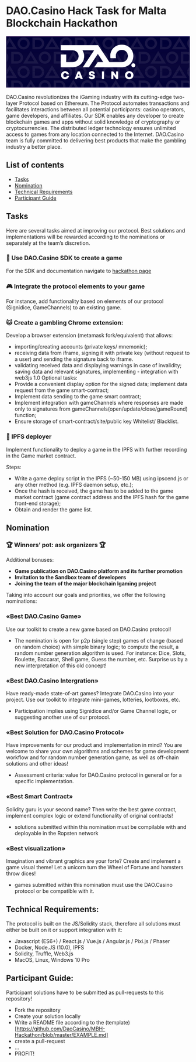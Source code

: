 # DAO.Casino Hack Task for Malta Blockchain Hackathon

![DAOCasino Logo](/images/pattern.jpg)

DAO.Casino revolutionizes the iGaming industry with its cutting-edge two-layer Protocol based on Ethereum. The Protocol automates transactions and facilitates interactions between all potential participants: casino operators, game developers, and affiliates. 
Our SDK enables any developer to create blockchain games and apps without solid knowledge of cryptography or cryptocurrencies. The distributed ledger technology ensures unlimited access to games from any location connected to the Internet.
DAO.Casino team is fully committed to delivering best products that make the gambling industry a better place.

## List of contents
    
- [Tasks](#Tasks)
- [Nomination](#Nomination)
- [Technical Requirements](#Technical-Requirements)
- [Participant Guide](#Participant-Guide)

## Tasks

Here are several tasks aimed at improving our protocol. Best solutions and implementations will be rewarded according to the nominations or separately at the team’s discretion.

### :game_die: Use DAO.Casino SDK to create a game

For the SDK and documentation navigate to [hackathon page](https://hackathon.dao.casino/)

### :video_game: Integrate the protocol elements to your game 

For instance, add functionality based on elements of our protocol (Signidice, GameChannels) to an existing game.

### :cat: Create a gambling Chrome extension:

Develop a browser extension (metamask fork/equivalent) that allows:
 - importing/creating accounts (private keys/ mnemonic);
 - receiving data from iframe, signing it with private key (without request to a user) and sending the signature back to iframe.
 - validating received data and displaying warnings in case of invalidity; saving data and relevant signatures, implementing  - integration with web3js 1.0
Optional tasks:
 - Provide a convenient display option for the signed data; implement data request from the game smart-contract;
 - Implement data sending to the game smart contract;
 - Implement integration with gameChannels where responses are made only to signatures from gameChannels(open/update/close/gameRound) function;
 - Ensure storage of smart-contract/site/public key Whitelist/ Blacklist.


### :floppy_disk: IPFS deployer

Implement functionality to deploy a game in the IPFS with further recording in the Game market contract.

Steps:
 - Write a game deploy script in the IPFS (~50-150 MB) using  ipscend.js or any other method (e.g. IPFS daemon setup, etc.);
 - Once the hash is received, the game has to be added to the game market contract (game contract address and the IPFS hash for the game front-end storage);
 - Obtain and render the game list.


## Nomination

### :trophy: Winners’ pot: ask organizers :trophy:

Additional bonuses:

 - **Game publication on DAO.Casino platform and its further promotion**
 - **Invitation to the Sandbox team of developers**
 - **Joining the team of the major blockchain Igaming project**

Taking into account our goals and priorities, we offer the following nominations:

### «Best DAO.Casino Game»

Use our toolkit to create a new game based on DAO.Casino protocol!

 - The nomination is open for p2p (single step) games of change (based on random choice) with simple binary logic; to compute the result, a random number generation algorithm is used. For instance: Dice, Slots, Roulette, Baccarat, Shell game, Guess the number, etc. Surprise us by a new interpretation of this old concept!


### «Best DAO.Casino Intergration»


Have ready-made state-of-art games? Integrate DAO.Casino into your project. Use our toolkit to integrate mini-games, lotteries, lootboxes, etc.
 - Participation implies using Signidice and/or Game Channel logic, or suggesting another use of our protocol.

### «Best Solution for DAO.Casino Protocol»

Have improvements for our product and implementation in mind? You are welcome to share your own algorithms and schemes for game development workflow and for random number generation game, as well as off-chain solutions and other ideas!

- Assessment criteria: value for DAO.Casino protocol in general or for a specific implementation.

### «Best Smart Contract»

Solidity guru is your second name? Then write the best game contract, implement complex logic or extend functionality of original contracts!

 - solutions submitted within this nomination must be compilable with and deployable in the Ropsten network

### «Best visualization»

Imagination and vibrant graphics are your forte? Create and implement a game visual theme! Let a unicorn turn the Wheel of Fortune and hamsters throw dices!

- games submitted within this nomination must use the DAO.Casino protocol or be compatible with it.

## Technical Requirements:

The protocol is built on the JS/Solidity stack, therefore all solutions must either be built on it or support integration with it:

 - Javascript (ES6+) / React.js / Vue.js / Angular.js / Pixi.js / Phaser
 - Docker, Node.JS (10.0), IPFS
 - Solidity, Truffle, Web3.js
 - MacOS, Linux, Windows 10 Pro


## Participant Guide:

Participant solutions have to be submitted as  pull-requests to this repository!

- Fork the repository
- Create your solution locally
- Write a README file according to the (template)[https://github.com/DaoCasino/MBH-Hackathon/blob/master/EXAMPLE.md]
- create a pull-request
- ...
- PROFIT!
